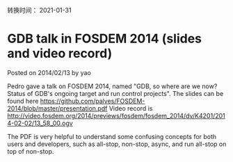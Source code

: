 转换时间： 2021-01-31

# GDB talk in FOSDEM 2014 (slides and video record)
Posted on 2014/02/13 by yao

Pedro gave a talk on FOSDEM 2014, named "GDB, so where are we now?
Status of GDB's ongoing target and run control projects".  The slides
can be found here
https://github.com/palves/FOSDEM-2014/blob/master/presentation.pdf
Video record is http://video.fosdem.org/2014/previews/fosdem/fosdem_2014/dv/K4201/2014-02-02/13_58_00.ogv

The PDF is very helpful to understand some confusing concepts for both users
and developers, such as all-stop, non-stop, async, and run all-stop on top of non-stop.

